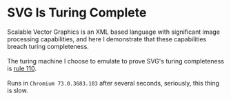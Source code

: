 # SVG Is Turing Complete
Scalable Vector Graphics is an XML based language with significant image processing capabilities, and here I demonstrate that these capabilities breach turing completeness.\
\
The turing machine I choose to emulate to prove SVG's turing completeness is [rule 110](http://mathworld.wolfram.com/Rule110.html).\
\
Runs in `Chromium 73.0.3683.103` after several seconds, seriously, this thing is slow.